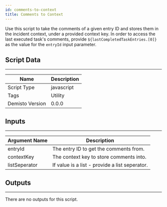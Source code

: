 ```yaml
---
id: comments-to-context
title: Comments to Context
---
```


Use this script to take the comments of a given entry ID and stores them in the incident context, under a provided context key. 
In order to access the last executed task's comments, provide `${lastCompletedTaskEntries.[0]}` as the value for the `entryId` input parameter.
## Script Data
---

| **Name** | **Description** |
| --- | --- |
| Script Type | javascript |
| Tags | Utility |
| Demisto Version | 0.0.0 |

## Inputs
---

| **Argument Name** | **Description** |
| --- | --- |
| entryId | The entry ID to get the comments from. |
| contextKey | The context key to store comments into. |
| listSeperator | If value is a list - provide a list seperator. |

## Outputs
---
There are no outputs for this script.
